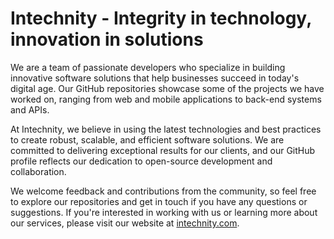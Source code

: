 # Intechnity - Integrity in technology, innovation in solutions

We are a team of passionate developers who specialize in building innovative software solutions that help businesses succeed in today's digital age. Our GitHub repositories showcase some of the projects we have worked on, ranging from web and mobile applications to back-end systems and APIs.

At Intechnity, we believe in using the latest technologies and best practices to create robust, scalable, and efficient software solutions. We are committed to delivering exceptional results for our clients, and our GitHub profile reflects our dedication to open-source development and collaboration.

We welcome feedback and contributions from the community, so feel free to explore our repositories and get in touch if you have any questions or suggestions. If you're interested in working with us or learning more about our services, please visit our website at [intechnity.com](https://www.intechnity.com).
